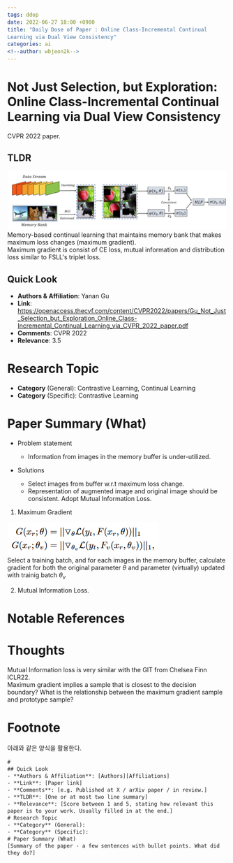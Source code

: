 ```yaml
---
tags: ddop
date: 2022-06-27 18:00 +0900
title: "Daily Dose of Paper : Online Class-Incremental Continual
Learning via Dual View Consistency"
categories: ai
<!--author: wbjeon2k-->
---
```


# Not Just Selection, but Exploration: Online Class-Incremental Continual Learning via Dual View Consistency

CVPR 2022 paper.

## **TLDR**

![pedigree](/images/ddop0627/img4.png)  
Memory-based continual learning that maintains memory bank that makes maximum loss changes (maximum gradient).  
Maximum gradient is consist of CE loss, mutual information and distribution loss similar to FSLL's triplet loss.  


## Quick Look

- **Authors & Affiliation**: Yanan Gu  
- **Link**: <https://openaccess.thecvf.com/content/CVPR2022/papers/Gu_Not_Just_Selection_but_Exploration_Online_Class-Incremental_Continual_Learning_via_CVPR_2022_paper.pdf>  
- **Comments**: CVPR 2022  
- **Relevance**: 3.5  

# Research Topic

- **Category** (General): Contrastive Learning, Continual Learning
- **Category** (Specific): Contrastive Learning

# Paper Summary (What)
 
- Problem statement
  - Information from images in the memory buffer is under-utilized.
  
- Solutions
  - Select images from buffer w.r.t maximum loss change.
  - Representation of augmented image and original image should be consistent. Adopt Mutual Information Loss.

1. Maximum Gradient

![pedigree](/images/ddop0627/img3.png)  
Select a training batch, and for each images in the memory buffer, calculate gradient for both the original parameter $\theta$ and parameter (virtually) updated with trainig batch $\theta_v$

2. Mutual Information Loss.



# Notable References

# Thoughts

Mutual Information loss is very similar with the GIT from Chelsea Finn ICLR22.  
Maximum gradient implies a sample that is closest to the decision boundary? What is the relationship between the maximum gradient sample and prototype sample?

# Footnote
아래와 같은 양식을 활용한다.  

```text
# 
## Quick Look
- **Authors & Affiliation**: [Authors][Affiliations]
- **Link**: [Paper link]
- **Comments**: [e.g. Published at X / arXiv paper / in review.]
- **TLDR**: [One or at most two line summary]
- **Relevance**: [Score between 1 and 5, stating how relevant this paper is to your work. Usually filled in at the end.]
# Research Topic
- **Category** (General):
- **Category** (Specific):
# Paper Summary (What)
[Summary of the paper - a few sentences with bullet points. What did they do?]
```
